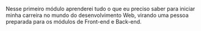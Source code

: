 Nesse primeiro módulo aprenderei tudo o que eu preciso saber para iniciar minha carreira no mundo do desenvolvimento Web, virando uma pessoa preparada para os módulos de Front-end e Back-end. 